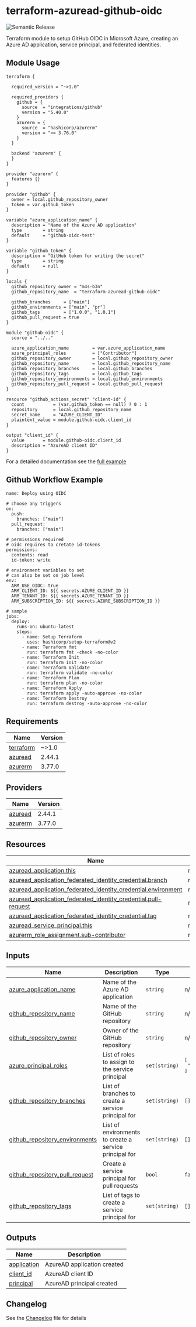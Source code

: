 # terraform-azuread-github-oidc

![Semantic Release](https://github.com/m4s-b3n/terraform-azuread-github-oidc/actions/workflows/test-and-release.yml/badge.svg)

Terraform module to setup GitHub OIDC in Microsoft Azure, creating an Azure AD application, service principal, and federated identities.

<!-- BEGIN_TF_DOCS -->


## Module Usage

```hcl
terraform {

  required_version = "~>1.0"

  required_providers {
    github = {
      source  = "integrations/github"
      version = "5.40.0"
    }
    azurerm = {
      source  = "hashicorp/azurerm"
      version = ">= 3.76.0"
    }
  }

  backend "azurerm" {
  }
}

provider "azurerm" {
  features {}
}

provider "github" {
  owner = local.github_repository_owner
  token = var.github_token
}

variable "azure_application_name" {
  description = "Name of the Azure AD application"
  type        = string
  default     = "github-oidc-test"
}

variable "github_token" {
  description = "GitHub token for writing the secret"
  type        = string
  default     = null
}

locals {
  github_repository_owner = "m4s-b3n"
  github_repository_name  = "terraform-azuread-github-oidc"

  github_branches     = ["main"]
  github_environments = ["main", "pr"]
  github_tags         = ["1.0.0", "1.0.1"]
  github_pull_request = true
}

module "github-oidc" {
  source = "../.."

  azure_application_name         = var.azure_application_name
  azure_principal_roles          = ["Contributor"]
  github_repository_owner        = local.github_repository_owner
  github_repository_name         = local.github_repository_name
  github_repository_branches     = local.github_branches
  github_repository_tags         = local.github_tags
  github_repository_environments = local.github_environments
  github_repository_pull_request = local.github_pull_request
}

resource "github_actions_secret" "client-id" {
  count           = (var.github_token == null) ? 0 : 1
  repository      = local.github_repository_name
  secret_name     = "AZURE_CLIENT_ID"
  plaintext_value = module.github-oidc.client_id
}

output "client_id" {
  value       = module.github-oidc.client_id
  description = "AzureAD client ID"
}
```

For a detailed documentation see the [full example](examples/full/README.md)

## Github Workflow Example

```hcl
name: Deploy using OIDC

# choose any triggers
on:
  push:
    branches: ["main"]
  pull_request:
    branches: ["main"]

# permissions required
# oidc requires to cretate id-tokens
permissions:
  contents: read
  id-token: write

# environment variables to set
# can also be set on job level
env:
  ARM_USE_OIDC: true
  ARM_CLIENT_ID: ${{ secrets.AZURE_CLIENT_ID }}
  ARM_TENANT_ID: ${{ secrets.AZURE_TENANT_ID }}
  ARM_SUBSCRIPTION_ID: ${{ secrets.AZURE_SUBSCRIPTION_ID }}

# sample
jobs:
  deploy:
    runs-on: ubuntu-latest
    steps:
      - name: Setup Terraform
        uses: hashicorp/setup-terraform@v2
      - name: Terraform fmt
        run: terraform fmt -check -no-color
      - name: Terraform Init
        run: terraform init -no-color
      - name: Terraform Validate
        run: terraform validate -no-color
      - name: Terraform Plan
        run: terraform plan -no-color
      - name: Terraform Apply
        run: terraform apply -auto-approve -no-color
      - name: Terraform Destroy
        run: terraform destroy -auto-approve -no-color
```

## Requirements

| Name | Version |
|------|---------|
| <a name="requirement_terraform"></a> [terraform](#requirement\_terraform) | ~>1.0 |
| <a name="requirement_azuread"></a> [azuread](#requirement\_azuread) | 2.44.1 |
| <a name="requirement_azurerm"></a> [azurerm](#requirement\_azurerm) | 3.77.0 |

## Providers

| Name | Version |
|------|---------|
| <a name="provider_azuread"></a> [azuread](#provider\_azuread) | 2.44.1 |
| <a name="provider_azurerm"></a> [azurerm](#provider\_azurerm) | 3.77.0 |

## Resources

| Name | Type |
|------|------|
| [azuread_application.this](https://registry.terraform.io/providers/hashicorp/azuread/2.44.1/docs/resources/application) | resource |
| [azuread_application_federated_identity_credential.branch](https://registry.terraform.io/providers/hashicorp/azuread/2.44.1/docs/resources/application_federated_identity_credential) | resource |
| [azuread_application_federated_identity_credential.environment](https://registry.terraform.io/providers/hashicorp/azuread/2.44.1/docs/resources/application_federated_identity_credential) | resource |
| [azuread_application_federated_identity_credential.pull-request](https://registry.terraform.io/providers/hashicorp/azuread/2.44.1/docs/resources/application_federated_identity_credential) | resource |
| [azuread_application_federated_identity_credential.tag](https://registry.terraform.io/providers/hashicorp/azuread/2.44.1/docs/resources/application_federated_identity_credential) | resource |
| [azuread_service_principal.this](https://registry.terraform.io/providers/hashicorp/azuread/2.44.1/docs/resources/service_principal) | resource |
| [azurerm_role_assignment.sub-contributor](https://registry.terraform.io/providers/hashicorp/azurerm/3.77.0/docs/resources/role_assignment) | resource |

## Inputs

| Name | Description | Type | Default | Required |
|------|-------------|------|---------|:--------:|
| <a name="input_azure_application_name"></a> [azure\_application\_name](#input\_azure\_application\_name) | Name of the Azure AD application | `string` | n/a | yes |
| <a name="input_github_repository_name"></a> [github\_repository\_name](#input\_github\_repository\_name) | Name of the GitHub repository | `string` | n/a | yes |
| <a name="input_github_repository_owner"></a> [github\_repository\_owner](#input\_github\_repository\_owner) | Owner of the GitHub repository | `string` | n/a | yes |
| <a name="input_azure_principal_roles"></a> [azure\_principal\_roles](#input\_azure\_principal\_roles) | List of roles to assign to the service principal | `set(string)` | <pre>[<br>  "Contributor"<br>]</pre> | no |
| <a name="input_github_repository_branches"></a> [github\_repository\_branches](#input\_github\_repository\_branches) | List of branches to create a service principal for | `set(string)` | `[]` | no |
| <a name="input_github_repository_environments"></a> [github\_repository\_environments](#input\_github\_repository\_environments) | List of environments to create a service principal for | `set(string)` | `[]` | no |
| <a name="input_github_repository_pull_request"></a> [github\_repository\_pull\_request](#input\_github\_repository\_pull\_request) | Create a service principal for pull requests | `bool` | `false` | no |
| <a name="input_github_repository_tags"></a> [github\_repository\_tags](#input\_github\_repository\_tags) | List of tags to create a service principal for | `set(string)` | `[]` | no |

## Outputs

| Name | Description |
|------|-------------|
| <a name="output_application"></a> [application](#output\_application) | AzureAD application created |
| <a name="output_client_id"></a> [client\_id](#output\_client\_id) | AzureAD client ID |
| <a name="output_principal"></a> [principal](#output\_principal) | AzureAD principal created |


<!-- END_TF_DOCS -->

## Changelog
See the [Changelog](./CHANGELOG.md) file for details